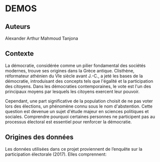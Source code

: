 # DEMOS

## Auteurs
Alexander
Arthur
Mahmoud
Tanjona

## Contexte

La démocratie, considérée comme un pilier fondamental des sociétés modernes, trouve ses origines dans la Grèce antique. Clisthène, réformateur athénien du VIe siècle avant J.-C., a jeté les bases de la démocratie, introduisant des concepts tels que l'égalité et la participation des citoyens. Dans les démocraties contemporaines, le vote est l'un des principaux moyens par lesquels les citoyens exercent leur pouvoir.

Cependant, une part significative de la population choisit de ne pas voter lors des élections, un phénomène connu sous le nom d'abstention. Cette question est devenue un sujet d'étude majeur en sciences politiques et sociales. Comprendre pourquoi certaines personnes ne participent pas au processus électoral est essentiel pour renforcer la démocratie.

## Origines des données

Les données utilisées dans ce projet proviennent de l’enquête sur la participation électorale (2017). Elles comprennent: 
